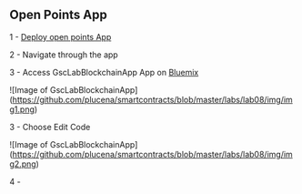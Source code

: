 Open Points App
-----------------

1 - [Deploy open points App](ibm.biz/Bdrp5r)

2 - Navigate through the app

3 - Access 
GscLabBlockchainApp App on [Bluemix](https://console.ng.bluemix.net)

![Image of  GscLabBlockchainApp]
(https://github.com/plucena/smartcontracts/blob/master/labs/lab08/img/img1.png)

3 - Choose Edit Code

![Image of  GscLabBlockchainApp]
(https://github.com/plucena/smartcontracts/blob/master/labs/lab08/img/img2.png)

4 - 


